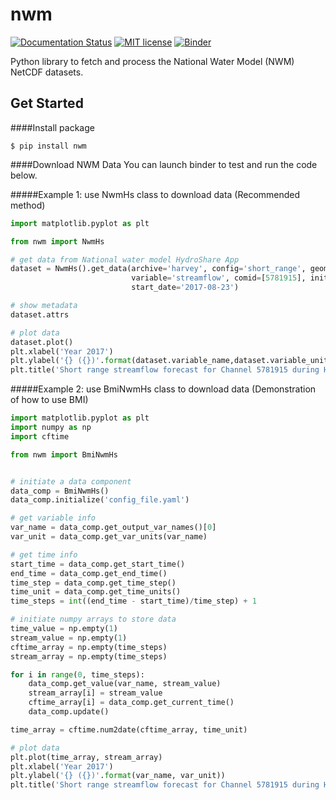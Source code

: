 # nwm
[![Documentation Status](https://readthedocs.org/projects/nwm/badge/?version=latest)](https://nwm.readthedocs.io/en/latest/?badge=latest)
[![MIT license](https://img.shields.io/badge/License-MIT-blue.svg)](https://github.com/gantian127/nwm/blob/master/LICENSE.txt)
[![Binder](https://mybinder.org/badge_logo.svg)](https://mybinder.org/v2/gh/gantian127/nwm/master?filepath=notebooks%2Fnwm.ipynb)



Python library to fetch and process the National Water Model (NWM) NetCDF datasets. 

## Get Started



####Install package

```
$ pip install nwm
```

####Download NWM Data
You can launch binder to test and run the code below.

#####Example 1: use NwmHs class to download data (Recommended method)

```python
import matplotlib.pyplot as plt

from nwm import NwmHs

# get data from National water model HydroShare App
dataset = NwmHs().get_data(archive='harvey', config='short_range', geom='channel_rt',
                           variable='streamflow', comid=[5781915], init_time=0, 
                           start_date='2017-08-23')

# show metadata
dataset.attrs

# plot data
dataset.plot()
plt.xlabel('Year 2017')
plt.ylabel('{} ({})'.format(dataset.variable_name,dataset.variable_unit))
plt.title('Short range streamflow forecast for Channel 5781915 during Harvey Hurricane Event')
```

#####Example 2: use BmiNwmHs class to download data (Demonstration of how to use BMI)

```python
import matplotlib.pyplot as plt
import numpy as np
import cftime

from nwm import BmiNwmHs


# initiate a data component
data_comp = BmiNwmHs()
data_comp.initialize('config_file.yaml')

# get variable info
var_name = data_comp.get_output_var_names()[0]
var_unit = data_comp.get_var_units(var_name)

# get time info
start_time = data_comp.get_start_time()
end_time = data_comp.get_end_time()
time_step = data_comp.get_time_step()
time_unit = data_comp.get_time_units()
time_steps = int((end_time - start_time)/time_step) + 1

# initiate numpy arrays to store data
time_value = np.empty(1)
stream_value = np.empty(1)
cftime_array = np.empty(time_steps)
stream_array = np.empty(time_steps)

for i in range(0, time_steps):
    data_comp.get_value(var_name, stream_value)
    stream_array[i] = stream_value
    cftime_array[i] = data_comp.get_current_time()
    data_comp.update()

time_array = cftime.num2date(cftime_array, time_unit)

# plot data
plt.plot(time_array, stream_array)
plt.xlabel('Year 2017')
plt.ylabel('{} ({})'.format(var_name, var_unit))
plt.title('Short range streamflow forecast for Channel 5781915 during Harvey Hurricane Event')
```

